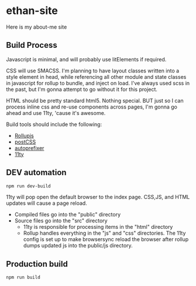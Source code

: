 # ethan-site

Here is my about-me site

## Build Process

Javascript is minimal, and will probably use litElements if required.

CSS will use SMACSS. I'm planning to have layout classes written into a style element in head, while referencing all other module and state classes in javascript for rollup to bundle, and inject on load. I've always used scss in the past, but I'm gonna attempt to go without it for this project.

HTML should be pretty standard html5. Nothing special. BUT just so I can process inline css and re-use components across pages, I'm gonna go ahead and use 11ty, 'cause it's awesome.

Build tools should include the following:

- [Rollupjs](https://rollupjs.org)
- [postCSS](https://postcss.org)
- [autoprefixer](https://www.npmjs.com/package/autoprefixer)
- [11ty](https://www.11ty.dev)

## DEV automation

```bash
npm run dev-build
```

11ty will pop open the default browser to the index page. CSS,JS, and HTML updates will cause a page reload.

- Compiled files go into the "public" directory
- Source files go into the "src" directory
  - 11ty is responsible for processing items in the "html" directory
  - Rollup handles everything in the "js" and "css" directories. The 11ty config is set up to make browsersync reload the browser after rollup dumps updated js into the public/js directory.

## Production build

```bash
npm run build
```
